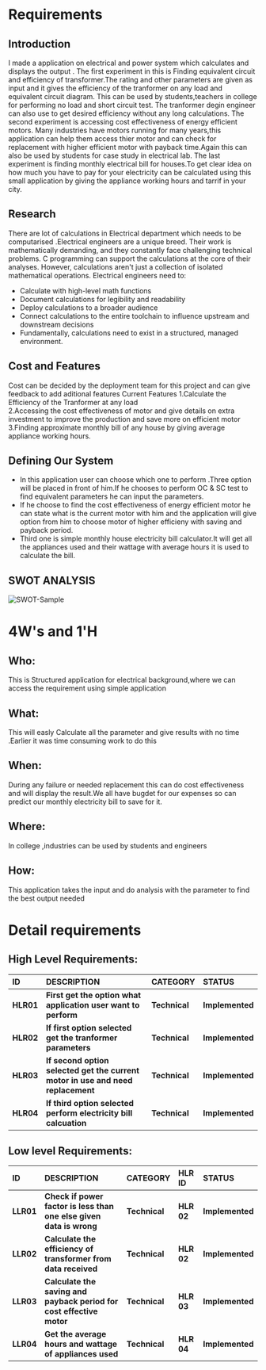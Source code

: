 # Requirements
## Introduction
 I made a application on electrical and power system which  calculates and displays the output .
 The first experiment in this is Finding equivalent circuit and efficiency of transformer.The rating and other parameters are given as input and it gives the efficiency of the tranformer on any load and equivalent circuit diagram. This can be used by students,teachers in college for performing no load and short circuit test. The tranformer degin engineer can also use to get desired efficiency without any long calculations.
 The second experiment is accessing cost effectiveness of energy efficient motors.
 Many industries have motors running for many years,this application can help them access thier motor and can check for replacement with higher efficient motor with payback time.Again this can also be used by students for case study in electrical lab.
 The last experiment is finding monthly electrical bill for houses.To get clear idea on how much you have to pay for your electricity can be calculated using this small application by giving the appliance working hours and tarrif in your city. 

## Research
There are lot of calculations in Electrical department which needs to be computarised .Electrical engineers are a unique breed. Their work is mathematically demanding, and they constantly face challenging technical problems.
C programming can support the calculations at the core of their analyses. However, calculations aren't just a collection of isolated mathematical operations. Electrical engineers need to:

* Calculate with high-level math functions
* Document calculations for legibility and readability
* Deploy calculations to a broader audience
* Connect calculations to the entire toolchain to influence upstream and downstream decisions
* Fundamentally, calculations need to exist in a structured, managed environment.


## Cost and Features

Cost can be decided by the deployment team for this project and can give feedback to add aditional features
Current Features
1.Calculate the Efficiency of the Tranformer at any load \
2.Accessing the cost effectiveness of motor and give details on extra investment to improve the production and save more on efficient motor\
3.Finding approximate monthly bill of any house by giving average appliance working hours.
## Defining Our System
* In this application user can choose which one to perform .Three option will be placed in front of him.If he chooses to perform OC & SC test to find equivalent parameters he can input the parameters.
* If he choose to find the cost effectiveness of energy efficient motor he can state what is the current motor with him and the application will give option from him to choose motor of higher efficieny with saving and payback period.
* Third one is simple monthly house electricity bill calculator.It will get all the appliances used and their  wattage with average hours it is used to calculate the bill.
## SWOT ANALYSIS
![SWOT-Sample](https://github.com/Himanshu257170/stepin_miniproject/blob/main/6_ImagesAndVideos/swot.png)

# 4W&#39;s and 1&#39;H

## Who:

This is Structured application for electrical background,where we can access the requirement using simple application

## What:

This will easly Calculate all the parameter and give results with no time .Earlier it was time consuming work to do this

## When:

During any failure or needed replacement this can do cost effectiveness and will display the result.We all have bugdet for our expenses so can predict our monthly electricity bill to save for it.

## Where:

In college ,industries can be used by students and engineers 

## How:

This application takes the input and do analysis with the parameter to find the best output needed

# Detail requirements
## High Level Requirements:
|**ID**|**DESCRIPTION**|**CATEGORY**|**STATUS**|
| :- | :- | :- | :- |
|**HLR01**|**First get the option what application user want to perform**|**Technical**|**Implemented**|
|**HLR02**|**If first option selected get the tranformer parameters**|**Technical**|**Implemented**|
|**HLR03**|**If second option selected get the current motor in use and need replacement**|**Technical**|**Implemented**|
|**HLR04**|**If third option selected perform electricity bill calcuation**|**Technical**|**Implemented**|


## Low level Requirements:

|**ID**|**DESCRIPTION**|**CATEGORY**|**HLR ID**|**STATUS**|
| :- | :- | :- | :- | :- |
|**LLR01**|**Check if power factor is less than one else given data is wrong**  |**Technical**|**HLR 02**|**Implemented**|
|**LLR02**|**Calculate the efficiency of transformer from data received** |**Technical**|**HLR 02**|**Implemented**|
|**LLR03**|**Calculate the saving and payback period for cost effective motor**|**Technical**|**HLR 03**|**Implemented**|
|**LLR04**|**Get the average hours and wattage of appliances used**|**Technical**|**HLR 04**|**Implemented**|
